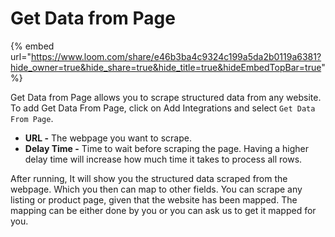 # Get Data from Page

{% embed url="https://www.loom.com/share/e46b3ba4c9324c199a5da2b0119a6381?hide_owner=true&hide_share=true&hide_title=true&hideEmbedTopBar=true" %}

Get Data from Page allows you to scrape structured data from any website. To add Get Data From Page, click on Add Integrations and select `Get Data From Page`.

* **URL -** The webpage you want to scrape.&#x20;
* **Delay Time -** Time to wait before scraping the page. Having a higher delay time will increase how much time it takes to process all rows.

After running, It will show you the structured data scraped from the webpage. Which you then can map to other fields. You can scrape any listing or product page, given that the website has been mapped. The mapping can be either done by you or you can ask us to get it mapped for you.
